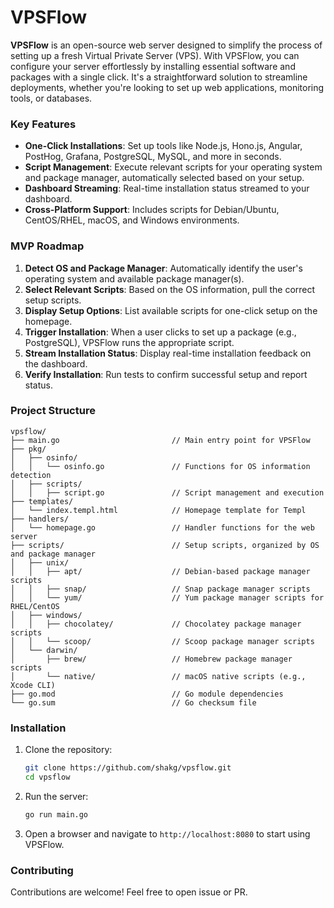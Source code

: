 # VPSFlow

**VPSFlow** is an open-source web server designed to simplify the process of setting up a fresh Virtual Private Server (VPS). With VPSFlow, you can configure your server effortlessly by installing essential software and packages with a single click. It's a straightforward solution to streamline deployments, whether you're looking to set up web applications, monitoring tools, or databases.

### Key Features

- **One-Click Installations**: Set up tools like Node.js, Hono.js, Angular, PostHog, Grafana, PostgreSQL, MySQL, and more in seconds.
- **Script Management**: Execute relevant scripts for your operating system and package manager, automatically selected based on your setup.
- **Dashboard Streaming**: Real-time installation status streamed to your dashboard.
- **Cross-Platform Support**: Includes scripts for Debian/Ubuntu, CentOS/RHEL, macOS, and Windows environments.

### MVP Roadmap

1. **Detect OS and Package Manager**: Automatically identify the user's operating system and available package manager(s).
2. **Select Relevant Scripts**: Based on the OS information, pull the correct setup scripts.
3. **Display Setup Options**: List available scripts for one-click setup on the homepage.
4. **Trigger Installation**: When a user clicks to set up a package (e.g., PostgreSQL), VPSFlow runs the appropriate script.
5. **Stream Installation Status**: Display real-time installation feedback on the dashboard.
6. **Verify Installation**: Run tests to confirm successful setup and report status.

### Project Structure

```plaintext
vpsflow/
├── main.go                         // Main entry point for VPSFlow
├── pkg/
│   ├── osinfo/
│   │   └── osinfo.go               // Functions for OS information detection
│   ├── scripts/
│   │   ├── script.go               // Script management and execution
├── templates/
│   └── index.templ.html            // Homepage template for Templ
├── handlers/
│   └── homepage.go                 // Handler functions for the web server
├── scripts/                        // Setup scripts, organized by OS and package manager
│   ├── unix/
│   │   ├── apt/                    // Debian-based package manager scripts
│   │   ├── snap/                   // Snap package manager scripts
│   │   └── yum/                    // Yum package manager scripts for RHEL/CentOS
│   ├── windows/
│   │   ├── chocolatey/             // Chocolatey package manager scripts
│   │   └── scoop/                  // Scoop package manager scripts
│   └── darwin/
│       ├── brew/                   // Homebrew package manager scripts
│       └── native/                 // macOS native scripts (e.g., Xcode CLI)
├── go.mod                          // Go module dependencies
└── go.sum                          // Go checksum file
```

### Installation

1. Clone the repository:
   ```bash
   git clone https://github.com/shakg/vpsflow.git
   cd vpsflow
   ```
2. Run the server:
   ```bash
   go run main.go
   ```

3. Open a browser and navigate to `http://localhost:8080` to start using VPSFlow.

### Contributing

Contributions are welcome! Feel free to open issue or PR. 